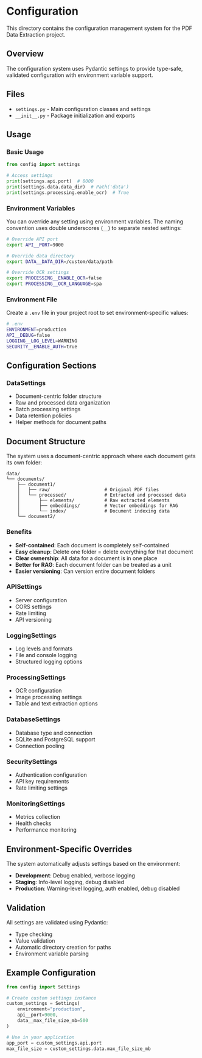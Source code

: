 # Configuration

This directory contains the configuration management system for the PDF Data Extraction project.

## Overview

The configuration system uses Pydantic settings to provide type-safe, validated configuration with environment variable support.

## Files

- `settings.py` - Main configuration classes and settings
- `__init__.py` - Package initialization and exports

## Usage

### Basic Usage

```python
from config import settings

# Access settings
print(settings.api.port)  # 8000
print(settings.data.data_dir)  # Path('data')
print(settings.processing.enable_ocr)  # True
```

### Environment Variables

You can override any setting using environment variables. The naming convention uses double underscores (`__`) to separate nested settings:

```bash
# Override API port
export API__PORT=9000

# Override data directory
export DATA__DATA_DIR=/custom/data/path

# Override OCR settings
export PROCESSING__ENABLE_OCR=false
export PROCESSING__OCR_LANGUAGE=spa
```

### Environment File

Create a `.env` file in your project root to set environment-specific values:

```bash
# .env
ENVIRONMENT=production
API__DEBUG=false
LOGGING__LOG_LEVEL=WARNING
SECURITY__ENABLE_AUTH=true
```

## Configuration Sections

### DataSettings
- Document-centric folder structure
- Raw and processed data organization
- Batch processing settings
- Data retention policies
- Helper methods for document paths

## Document Structure

The system uses a document-centric approach where each document gets its own folder:

```
data/
└── documents/
    ├── document1/
    │   ├── raw/                    # Original PDF files
    │   └── processed/              # Extracted and processed data
    │       ├── elements/           # Raw extracted elements
    │       ├── embeddings/         # Vector embeddings for RAG
    │       └── index/              # Document indexing data
    └── document2/
```

### Benefits
- **Self-contained**: Each document is completely self-contained
- **Easy cleanup**: Delete one folder = delete everything for that document
- **Clear ownership**: All data for a document is in one place
- **Better for RAG**: Each document folder can be treated as a unit
- **Easier versioning**: Can version entire document folders

### APISettings
- Server configuration
- CORS settings
- Rate limiting
- API versioning

### LoggingSettings
- Log levels and formats
- File and console logging
- Structured logging options

### ProcessingSettings
- OCR configuration
- Image processing settings
- Table and text extraction options

### DatabaseSettings
- Database type and connection
- SQLite and PostgreSQL support
- Connection pooling

### SecuritySettings
- Authentication configuration
- API key requirements
- Rate limiting settings

### MonitoringSettings
- Metrics collection
- Health checks
- Performance monitoring

## Environment-Specific Overrides

The system automatically adjusts settings based on the environment:

- **Development**: Debug enabled, verbose logging
- **Staging**: Info-level logging, debug disabled
- **Production**: Warning-level logging, auth enabled, debug disabled

## Validation

All settings are validated using Pydantic:
- Type checking
- Value validation
- Automatic directory creation for paths
- Environment variable parsing

## Example Configuration

```python
from config import Settings

# Create custom settings instance
custom_settings = Settings(
    environment="production",
    api__port=9000,
    data__max_file_size_mb=500
)

# Use in your application
app_port = custom_settings.api.port
max_file_size = custom_settings.data.max_file_size_mb
```
